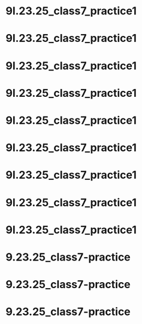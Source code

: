 # 9l.23.25_class7_practice1
# 9l.23.25_class7_practice1
# 9l.23.25_class7_practice1
# 9l.23.25_class7_practice1
# 9l.23.25_class7_practice1
# 9l.23.25_class7_practice1
# 9l.23.25_class7_practice1
# 9l.23.25_class7_practice1
# 9l.23.25_class7_practice1
# 9.23.25_class7-practice
# 9.23.25_class7-practice
# 9.23.25_class7-practice
